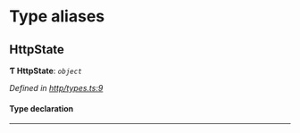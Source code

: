 

# Type aliases

<a id="httpstate"></a>

##  HttpState

**Ƭ HttpState**: *`object`*

*Defined in [http/types.ts:9](https://github.com/polkadot-js/api/blob/34888bd/packages/rpc-provider/src/http/types.ts#L9)*

#### Type declaration

___


